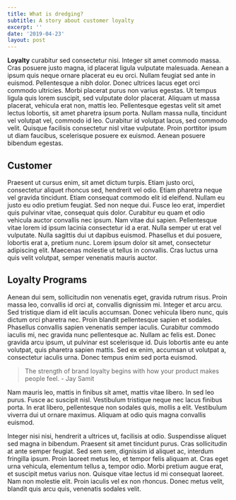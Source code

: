 ```yaml
---
title: What is dredging?
subtitle: A story about customer loyalty
excerpt: ''
date: '2019-04-23'
layout: post
---
```


**Loyalty** curabitur sed consectetur nisi. Integer sit amet commodo massa. Cras posuere justo magna, id placerat ligula vulputate malesuada. Aenean a ipsum quis neque ornare placerat eu eu orci. Nullam feugiat sed ante in euismod. Pellentesque a nibh dolor. Donec ultrices lacus eget orci commodo ultricies. Morbi placerat purus non varius egestas. Ut tempus ligula quis lorem suscipit, sed vulputate dolor placerat. Aliquam ut massa placerat, vehicula erat non, mattis leo. Pellentesque egestas velit sit amet lectus lobortis, sit amet pharetra ipsum porta. Nullam massa nulla, tincidunt vel volutpat vel, commodo id leo. Curabitur id volutpat lacus, sed commodo velit. Quisque facilisis consectetur nisl vitae vulputate. Proin porttitor ipsum ut diam faucibus, scelerisque posuere ex euismod. Aenean posuere bibendum egestas.

## Customer

Praesent ut cursus enim, sit amet dictum turpis. Etiam justo orci, consectetur aliquet rhoncus sed, hendrerit vel odio. Etiam pharetra neque vel gravida tincidunt. Etiam consequat commodo elit id eleifend. Nullam eu justo eu odio pretium feugiat. Sed non neque dui. Fusce leo erat, imperdiet quis pulvinar vitae, consequat quis dolor. Curabitur eu quam et odio vehicula auctor convallis nec ipsum. Nam vitae dui sapien. Pellentesque vitae lorem id ipsum lacinia consectetur id a erat. Nulla semper ut erat vel vulputate. Nulla sagittis dui ut dapibus euismod. Phasellus et dui posuere, lobortis erat a, pretium nunc. Lorem ipsum dolor sit amet, consectetur adipiscing elit. Maecenas molestie ut tellus in convallis. Cras luctus urna quis velit volutpat, semper venenatis mauris auctor.

## Loyalty Programs

Aenean dui sem, sollicitudin non venenatis eget, gravida rutrum risus. Proin massa leo, convallis id orci at, convallis dignissim mi. Integer et arcu arcu. Sed tristique diam id elit iaculis accumsan. Donec vehicula libero nunc, quis dictum orci pharetra nec. Proin blandit pellentesque sapien et sodales. Phasellus convallis sapien venenatis semper iaculis. Curabitur commodo iaculis mi, nec gravida nunc pellentesque ac. Nullam ac felis est. Donec gravida arcu ipsum, ut pulvinar est scelerisque id. Duis lobortis ante eu ante volutpat, quis pharetra sapien mattis. Sed ex enim, accumsan ut volutpat a, consectetur iaculis urna. Donec tempus enim sed porta euismod.

> The strength of brand loyalty begins with how your product makes people feel. - Jay Samit

Nam mauris leo, mattis in finibus sit amet, mattis vitae libero. In sed leo purus. Fusce ac suscipit nisl. Vestibulum tristique neque nec lacus finibus porta. In erat libero, pellentesque non sodales quis, mollis a elit. Vestibulum viverra dui ut ornare maximus. Aliquam at odio quis magna convallis euismod.

Integer nisi nisi, hendrerit a ultrices ut, facilisis at odio. Suspendisse aliquet sed magna in bibendum. Praesent sit amet tincidunt purus. Cras sollicitudin at ante semper feugiat. Sed sem sem, dignissim id aliquet ac, interdum fringilla ipsum. Proin laoreet metus leo, et tempor felis aliquam at. Cras eget urna vehicula, elementum tellus a, tempor odio. Morbi pretium augue erat, et suscipit metus varius non. Quisque vitae lectus id mi consequat laoreet. Nam non molestie elit. Proin iaculis vel ex non rhoncus. Donec metus velit, blandit quis arcu quis, venenatis sodales velit.
